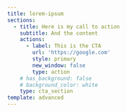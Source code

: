 ```yaml
---
title: lorem-ipsum
sections:
  - title: Here is my call to action
    subtitle: And the content
    actions:
      - label: This is the CTA
        url: 'https://google.com'
        style: primary
        new_window: false
        type: action
    # has_background: false
    # background_color: white
    type: cta_section
template: advanced
---
```

